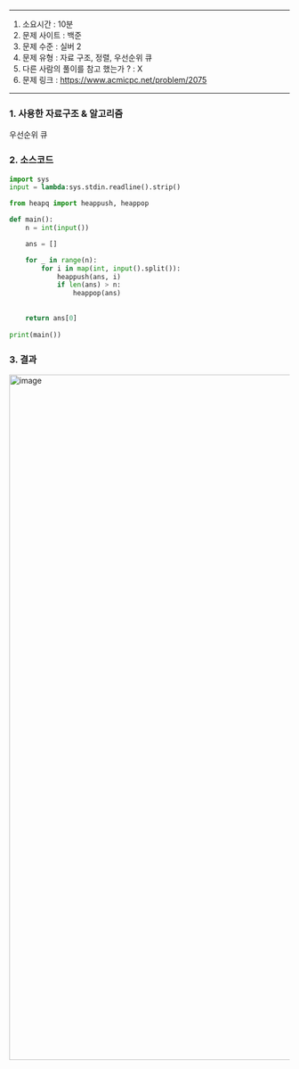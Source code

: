
---

1. 소요시간 : 10분
2. 문제 사이트 : 백준
3. 문제 수준 : 실버 2
4. 문제 유형 : 자료 구조, 정렬, 우선순위 큐
5. 다른 사람의 풀이를 참고 했는가 ? : X
6. 문제 링크 : <https://www.acmicpc.net/problem/2075>

---

### 1. 사용한 자료구조 & 알고리즘

우선순위 큐

### 2. 소스코드

```python
import sys
input = lambda:sys.stdin.readline().strip()

from heapq import heappush, heappop

def main():
    n = int(input())

    ans = []

    for _ in range(n):
        for i in map(int, input().split()):
            heappush(ans, i)
            if len(ans) > n:
                heappop(ans)
    
    
    return ans[0]
    
print(main())
```

### 3. 결과
<img width="1229" alt="image" src="https://github.com/KimNahun/algorithm-1day1solve/assets/46699595/d82e75a9-51db-4fbe-81e8-079ec64ad208">
